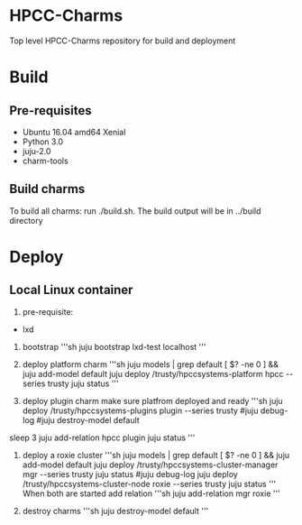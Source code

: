 # HPCC-Charms
Top level HPCC-Charms repository for build and deployment

# Build
##  Pre-requisites
- Ubuntu 16.04 amd64 Xenial
- Python 3.0
- juju-2.0 
- charm-tools

## Build charms
To build all charms: run ./build.sh. The build output will be in ../build directory

# Deploy
## Local Linux container
1. pre-requisite:
- lxd

1. bootstrap
'''sh
 juju bootstrap lxd-test localhost
'''
1. deploy platform charm
'''sh
juju models | grep default
[ $? -ne 0 ] && juju add-model default
juju deploy <build dir>/trusty/hpccsystems-platform hpcc --series trusty
juju status
'''

1. deploy plugin charm
make sure platfrom deployed and ready
'''sh
juju deploy <build dir>/trusty/hpccsystems-plugins plugin --series trusty
\#juju debug-log
\#juju destroy-model default

sleep 3
juju add-relation hpcc plugin
juju status
'''

1. deploy a roxie cluster
'''sh
juju models | grep default
[ $? -ne 0 ] && juju add-model default
juju deploy <build dir>/trusty/hpccsystems-cluster-manager mgr --series trusty
juju status
\#juju debug-log
juju deploy <build dir>/trusty/hpccsystems-cluster-node roxie --series trusty
juju status
'''
When both are started add relation
'''sh
juju add-relation mgr roxie
'''


1. destroy charms
'''sh
juju destroy-model default
'''
